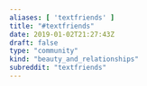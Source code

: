 ```yaml
---
aliases: [ 'textfriends' ]
title: "#textfriends"
date: 2019-01-02T21:27:43Z
draft: false
type: "community"
kind: "beauty_and_relationships"
subreddit: "textfriends"
---
```

